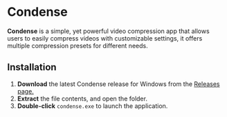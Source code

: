 # Condense

**Condense** is a simple, yet powerful video compression app that allows users to easily compress videos with customizable settings, it offers multiple compression presets for different needs.

## Installation
1. **Download** the latest Condense release for Windows from the [Releases page.](https://github.com/TheCondenseTeam/condense/releases/)
2. **Extract** the file contents, and open the folder.
3. **Double-click** `condense.exe` to launch the application.
